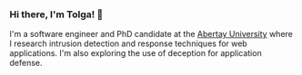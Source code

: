 ### Hi there, I'm Tolga! 👋

I'm a software engineer and PhD candidate at the [Abertay University](https://rke.abertay.ac.uk/en/persons/tolga-%C3%BCnl%C3%BC) where I research intrusion detection and response techniques for web applications. I'm also exploring the use of deception for application defense.

<!--
**tolgadevsec/tolgadevsec** is a ✨ _special_ ✨ repository because its `README.md` (this file) appears on your GitHub profile.

Here are some ideas to get you started:

- 🔭 I’m currently working on ...
- 🌱 I’m currently learning ...
- 👯 I’m looking to collaborate on ...
- 🤔 I’m looking for help with ...
- 💬 Ask me about ...
- 📫 How to reach me: ...
- 😄 Pronouns: ...
- ⚡ Fun fact: ...
-->
